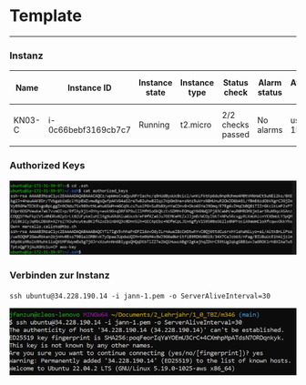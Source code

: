 # Template
---

### Instanz
| Name    | Instance ID              | Instance state | Instance type | Status check       | Alarm status | Availability Zone | Public IPv4 DNS                           | Public IPv4 address | Elastic IP | IPv6 IPs | Monitoring | Security group name | Key name | Launch time            | Platform details |
| ------- | ------------------------ | -------------- | ------------- | ------------------ | ------------ | ----------------- | ----------------------------------------- | ------------------- | ---------- | -------- | ---------- | ------------------- | -------- | ---------------------- | ---------------- |
| KN03-C  | i-0c66bebf3169cb7c7     | Running        | t2.micro      | 2/2 checks passed | No alarms    | us-east-1b        | ec2-34-228-190-14.compute-1.amazonaws.com | 34.228.190.14        | –          | –        | disabled   | launch-wizard-5     | jann-1   | 2023/09/22 10:13 GMT+2 | Linux/UNIX       |


### Authorized Keys
![Alt text](image-7.png)

### Verbinden zur Instanz
``ssh ubuntu@34.228.190.14 -i jann-1.pem -o ServerAliveInterval=30``

![Alt text](image-6.png)